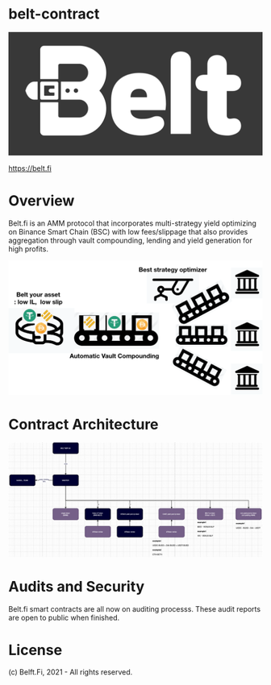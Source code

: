 # belt-contract
 
![belt_logo](./img/belt_logo.png) 
 
https://belt.fi 
 
# Overview
 
Belt.fi is an AMM protocol that incorporates multi-strategy yield optimizing on Binance Smart Chain (BSC) with low fees/slippage that also provides aggregation through vault compounding, lending and yield generation for high profits. 
 
![system_overview](./img/system_overview.png)
 
# Contract Architecture

 
![contract_arch](./img/contract_arch.png)
 
 
 
# Audits and Security

Belt.fi smart contracts are all now on auditing processs. These audit reports are open to public when finished.

# License

(c) Belft.Fi, 2021 - All rights reserved.